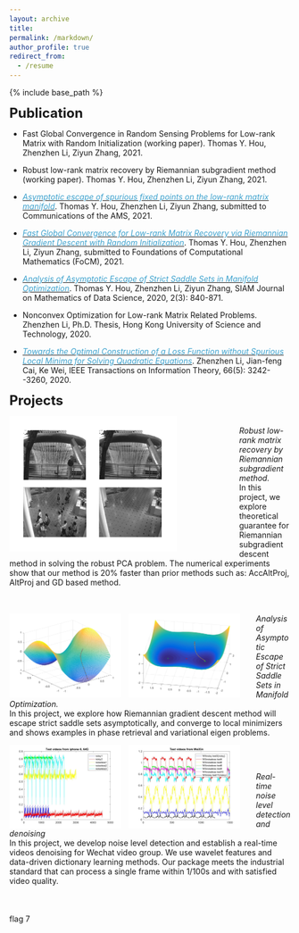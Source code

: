```yaml
---
layout: archive
title: 
permalink: /markdown/
author_profile: true
redirect_from:
  - /resume
---
```


{% include base_path %}



<span style="font-size:18pt;">**Publication**</span>
* Fast Global Convergence in Random Sensing Problems for Low-rank Matrix with Random Initialization (working paper). Thomas Y. Hou, Zhenzhen Li, Ziyun Zhang, 2021.

* Robust low-rank matrix recovery by Riemannian subgradient method (working paper). Thomas Y. Hou, Zhenzhen Li, Ziyun Zhang, 2021.

* [<span style="color:#3da2ce">*Asymptotic escape of spurious fixed points on the low-rank matrix manifold*</span>](https://arxiv.org/abs/2107.09207). Thomas Y. Hou, Zhenzhen Li, Ziyun Zhang, submitted to Communications of the AMS, 2021.

* [<span style="color:#3da2ce">*Fast Global Convergence for Low-rank Matrix Recovery via Riemannian Gradient Descent with Random Initialization*</span>](https://arxiv.org/abs/2012.15467). Thomas Y. Hou, Zhenzhen Li, Ziyun Zhang, submitted to Foundations of Computational Mathematics (FoCM), 2021.

* [<span style="color:#3da2ce">*Analysis of Asymptotic Escape of Strict Saddle Sets in Manifold Optimization*</span>](https://epubs.siam.org/doi/abs/10.1137/19M129437X?mobileUi=0&). Thomas Y. Hou, Zhenzhen Li, Ziyun Zhang, SIAM Journal on Mathematics of Data Science, 2020, 2(3): 840-871.

* Nonconvex Optimization for Low-rank Matrix Related Problems. Zhenzhen Li, Ph.D. Thesis, Hong Kong University of Science and Technology, 2020.

*  [<span style="color:#3da2ce">*Towards the Optimal Construction of a Loss Function without Spurious Local Minima for Solving Quadratic Equations*</span>](https://ieeexplore.ieee.org/document/8918236). Zhenzhen Li, Jian-feng Cai, Ke Wei, IEEE Transactions on Information Theory, 66(5): 3242--3260, 2020.

<span style="font-size:18pt;">**Projects**</span>

<p float="left">
  <img src="/images/rPCA.png" width="300" align="left" style="margin-right: 8em"/>
</p> 
<br/> <em>Robust low-rank matrix recovery by Riemannian subgradient method.</em> 
<br/>
In this project, we explore theoretical guarantee for Riemannian subgradient descent method in solving the robust PCA problem. The numerical experiments show that our method is 20% faster than prior methods such as:  AccAltProj, AltProj and GD based method.
<br/><br/><br/>


<p float="left">
  <img src="/images/es1.png" width="200" align="left" style="margin-right: 1em"/>  
  <img src="/images/es2.png" width="200" align="left" style="margin-right: 2em"/> 
</p>
<em>Analysis of Asymptotic Escape of Strict Saddle Sets in Manifold Optimization.</em>
<br/>
In this project, we explore how Riemannian gradient descent method will escape strict saddle sets asymptotically, and converge to local minimizers and shows examples in phase retrieval and variational eigen problems.


<p float="left">
  <img src="/images/dn1.jpg" width="200" align="left" style="margin-right: 1em"/>  
  <img src="/images/dn2.jpg" width="200" align="left" style="margin-right: 2em"/> <br/><br/>
</p>
<em>Real-time noise level detection and denoising</em>
<br/>
In this project, we develop noise level detection and establish a real-time videos denoising for Wechat video group. We use wavelet features and data-driven dictionary learning methods. Our package meets the industrial standard that can process a single frame within 1/100s and with satisfied video quality.
<br/><br/><br/><br/>
flag 7

<!---
<p float="left">
  <img src="/images/es1.png" width="150" align="left" style="margin-right: 1em"/>  
  <img src="/images/es2.png" width="150" style="float:left; margin-right: 2em;"/> 
</p>
<em>Analysis of Asymptotic Escape of Strict Saddle Sets in Manifold Optimization.</em>
In this project, we explore how Riemannian gradient descent method will escape strict saddle sets asymptotically, and converge to local minimizers and shows examples in phase retrieval and variational eigen problems.
<br />
<img src="/images/es2.png" align="left" width="200" style="margin-right: 2em"/> 
[image](/es1.png){: style="float: left"; margin-right: 2em; height="10%" width="10%"}
![](/images/es1.png){: height="100" width="100"} ![](/images/es2.png){: style="float: left"; margin-right: 2em; height="100" width="100"} Analysis of Asymptotic Escape of Strict Saddle Sets in Manifold Optimization. In this project, we explore how Riemannian gradient descent method will escape strict saddle sets asymptotically, and converge to local minimizers and shows examples in phase retrieval and variational eigen problems.
-->
